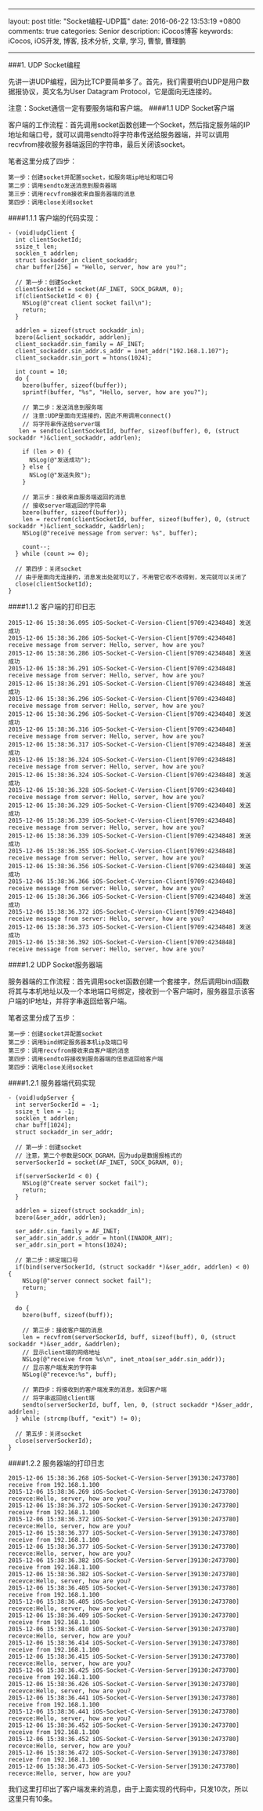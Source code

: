 
---

layout: post
title: "Socket编程-UDP篇"
date: 2016-06-22 13:53:19 +0800
comments: true
categories: Senior
description: iCocos博客
keywords: iCocos, iOS开发, 博客, 技术分析, 文章, 学习, 曹黎, 曹理鹏



---  

###1. UDP Socket编程

先讲一讲UDP编程，因为比TCP要简单多了。首先，我们需要明白UDP是用户数据报协议，英文名为User Datagram Protocol，它是面向无连接的。

注意：Socket通信一定有要服务端和客户端。
####1.1 UDP Socket客户端

客户端的工作流程：首先调用socket函数创建一个Socket，然后指定服务端的IP地址和端口号，就可以调用sendto将字符串传送给服务器端，并可以调用recvfrom接收服务器端返回的字符串，最后关闭该socket。

笔者这里分成了四步：

    第一步：创建socket并配置socket，如服务端ip地址和端口号
    第二步：调用sendto发送消息到服务器端
    第三步：调用recvfrom接收来自服务器端的消息
    第四步：调用close关闭socket

####1.1.1 客户端的代码实现：

 
	- (void)udpClient {
	  int clientSocketId;
	  ssize_t len;
	  socklen_t addrlen;
	  struct sockaddr_in client_sockaddr;
	  char buffer[256] = "Hello, server, how are you?";
	  
	  // 第一步：创建Socket
	  clientSocketId = socket(AF_INET, SOCK_DGRAM, 0);
	  if(clientSocketId < 0) {
	    NSLog(@"creat client socket fail\n");
	    return;
	  }
	  
	  addrlen = sizeof(struct sockaddr_in);
	  bzero(&client_sockaddr, addrlen);
	  client_sockaddr.sin_family = AF_INET;
	  client_sockaddr.sin_addr.s_addr = inet_addr("192.168.1.107");
	  client_sockaddr.sin_port = htons(1024);
	  
	  int count = 10;
	  do {
	    bzero(buffer, sizeof(buffer));
	    sprintf(buffer, "%s", "Hello, server, how are you?");
	    
	    // 第二步：发送消息到服务端
	    // 注意:UDP是面向无连接的，因此不用调用connect()
	    // 将字符串传送给server端
	   len = sendto(clientSocketId, buffer, sizeof(buffer), 0, (struct sockaddr *)&client_sockaddr, addrlen);
	    
	    if (len > 0) {
	      NSLog(@"发送成功");
	    } else {
	      NSLog(@"发送失败");
	    }
	    
	    // 第三步：接收来自服务端返回的消息
	    // 接收server端返回的字符串
	    bzero(buffer, sizeof(buffer));
	    len = recvfrom(clientSocketId, buffer, sizeof(buffer), 0, (struct sockaddr *)&client_sockaddr, &addrlen);
	    NSLog(@"receive message from server: %s", buffer);
	    
	    count--;
	  } while (count >= 0);
	  
	  // 第四步：关闭socket
	  // 由于是面向无连接的，消息发出处就可以了，不用管它收不收得到，发完就可以关闭了
	  close(clientSocketId);
	}
 

####1.1.2 客户端的打印日志

 
	2015-12-06 15:38:36.095 iOS-Socket-C-Version-Client[9709:4234848] 发送成功
	2015-12-06 15:38:36.286 iOS-Socket-C-Version-Client[9709:4234848] receive message from server: Hello, server, how are you?
	2015-12-06 15:38:36.286 iOS-Socket-C-Version-Client[9709:4234848] 发送成功
	2015-12-06 15:38:36.291 iOS-Socket-C-Version-Client[9709:4234848] receive message from server: Hello, server, how are you?
	2015-12-06 15:38:36.291 iOS-Socket-C-Version-Client[9709:4234848] 发送成功
	2015-12-06 15:38:36.296 iOS-Socket-C-Version-Client[9709:4234848] receive message from server: Hello, server, how are you?
	2015-12-06 15:38:36.296 iOS-Socket-C-Version-Client[9709:4234848] 发送成功
	2015-12-06 15:38:36.316 iOS-Socket-C-Version-Client[9709:4234848] receive message from server: Hello, server, how are you?
	2015-12-06 15:38:36.317 iOS-Socket-C-Version-Client[9709:4234848] 发送成功
	2015-12-06 15:38:36.324 iOS-Socket-C-Version-Client[9709:4234848] receive message from server: Hello, server, how are you?
	2015-12-06 15:38:36.324 iOS-Socket-C-Version-Client[9709:4234848] 发送成功
	2015-12-06 15:38:36.328 iOS-Socket-C-Version-Client[9709:4234848] receive message from server: Hello, server, how are you?
	2015-12-06 15:38:36.329 iOS-Socket-C-Version-Client[9709:4234848] 发送成功
	2015-12-06 15:38:36.339 iOS-Socket-C-Version-Client[9709:4234848] receive message from server: Hello, server, how are you?
	2015-12-06 15:38:36.339 iOS-Socket-C-Version-Client[9709:4234848] 发送成功
	2015-12-06 15:38:36.355 iOS-Socket-C-Version-Client[9709:4234848] receive message from server: Hello, server, how are you?
	2015-12-06 15:38:36.356 iOS-Socket-C-Version-Client[9709:4234848] 发送成功
	2015-12-06 15:38:36.366 iOS-Socket-C-Version-Client[9709:4234848] receive message from server: Hello, server, how are you?
	2015-12-06 15:38:36.366 iOS-Socket-C-Version-Client[9709:4234848] 发送成功
	2015-12-06 15:38:36.372 iOS-Socket-C-Version-Client[9709:4234848] receive message from server: Hello, server, how are you?
	2015-12-06 15:38:36.373 iOS-Socket-C-Version-Client[9709:4234848] 发送成功
	2015-12-06 15:38:36.392 iOS-Socket-C-Version-Client[9709:4234848] receive message from server: Hello, server, how are you?
 

####1.2 UDP Socket服务器端

服务器端的工作流程：首先调用socket函数创建一个套接字，然后调用bind函数将其与本机地址以及一个本地端口号绑定，接收到一个客户端时，服务器显示该客户端的IP地址，并将字串返回给客户端。

笔者这里分成了五步：

    第一步：创建socket并配置socket
    第二步：调用bind绑定服务器本机ip及端口号
    第三步：调用recvfrom接收来自客户端的消息
    第四步：调用sendto将接收到服务器端的信息返回给客户端
    第四步：调用close关闭socket

####1.2.1 服务器端代码实现


	- (void)udpServer {
	  int serverSockerId = -1;
	  ssize_t len = -1;
	  socklen_t addrlen;
	  char buff[1024];
	  struct sockaddr_in ser_addr;
	  
	  // 第一步：创建socket
	  // 注意，第二个参数是SOCK_DGRAM，因为udp是数据报格式的
	  serverSockerId = socket(AF_INET, SOCK_DGRAM, 0);
	  
	  if(serverSockerId < 0) {
	    NSLog(@"Create server socket fail");
	    return;
	  }
	  
	  addrlen = sizeof(struct sockaddr_in);
	  bzero(&ser_addr, addrlen);
	  
	  ser_addr.sin_family = AF_INET;
	  ser_addr.sin_addr.s_addr = htonl(INADDR_ANY);
	  ser_addr.sin_port = htons(1024);
	  
	  // 第二步：绑定端口号
	  if(bind(serverSockerId, (struct sockaddr *)&ser_addr, addrlen) < 0) {
	    NSLog(@"server connect socket fail");
	    return;
	  }
	  
	  do {
	    bzero(buff, sizeof(buff));
	    
	    // 第三步：接收客户端的消息
	    len = recvfrom(serverSockerId, buff, sizeof(buff), 0, (struct sockaddr *)&ser_addr, &addrlen);
	    // 显示client端的网络地址
	    NSLog(@"receive from %s\n", inet_ntoa(ser_addr.sin_addr));
	    // 显示客户端发来的字符串
	    NSLog(@"recevce:%s", buff);
	    
	    // 第四步：将接收到的客户端发来的消息，发回客户端
	    // 将字串返回给client端
	    sendto(serverSockerId, buff, len, 0, (struct sockaddr *)&ser_addr, addrlen);
	  } while (strcmp(buff, "exit") != 0);
	  
	  // 第五步：关闭socket
	  close(serverSockerId);
	}
 

####1.2.2 服务器端的打印日志

 
	2015-12-06 15:38:36.268 iOS-Socket-C-Version-Server[39130:2473780] receive from 192.168.1.100
	2015-12-06 15:38:36.269 iOS-Socket-C-Version-Server[39130:2473780] recevce:Hello, server, how are you?
	2015-12-06 15:38:36.372 iOS-Socket-C-Version-Server[39130:2473780] receive from 192.168.1.100
	2015-12-06 15:38:36.372 iOS-Socket-C-Version-Server[39130:2473780] recevce:Hello, server, how are you?
	2015-12-06 15:38:36.377 iOS-Socket-C-Version-Server[39130:2473780] receive from 192.168.1.100
	2015-12-06 15:38:36.377 iOS-Socket-C-Version-Server[39130:2473780] recevce:Hello, server, how are you?
	2015-12-06 15:38:36.382 iOS-Socket-C-Version-Server[39130:2473780] receive from 192.168.1.100
	2015-12-06 15:38:36.382 iOS-Socket-C-Version-Server[39130:2473780] recevce:Hello, server, how are you?
	2015-12-06 15:38:36.405 iOS-Socket-C-Version-Server[39130:2473780] receive from 192.168.1.100
	2015-12-06 15:38:36.405 iOS-Socket-C-Version-Server[39130:2473780] recevce:Hello, server, how are you?
	2015-12-06 15:38:36.409 iOS-Socket-C-Version-Server[39130:2473780] receive from 192.168.1.100
	2015-12-06 15:38:36.410 iOS-Socket-C-Version-Server[39130:2473780] recevce:Hello, server, how are you?
	2015-12-06 15:38:36.414 iOS-Socket-C-Version-Server[39130:2473780] receive from 192.168.1.100
	2015-12-06 15:38:36.415 iOS-Socket-C-Version-Server[39130:2473780] recevce:Hello, server, how are you?
	2015-12-06 15:38:36.425 iOS-Socket-C-Version-Server[39130:2473780] receive from 192.168.1.100
	2015-12-06 15:38:36.426 iOS-Socket-C-Version-Server[39130:2473780] recevce:Hello, server, how are you?
	2015-12-06 15:38:36.441 iOS-Socket-C-Version-Server[39130:2473780] receive from 192.168.1.100
	2015-12-06 15:38:36.441 iOS-Socket-C-Version-Server[39130:2473780] recevce:Hello, server, how are you?
	2015-12-06 15:38:36.452 iOS-Socket-C-Version-Server[39130:2473780] receive from 192.168.1.100
	2015-12-06 15:38:36.452 iOS-Socket-C-Version-Server[39130:2473780] recevce:Hello, server, how are you?
	2015-12-06 15:38:36.472 iOS-Socket-C-Version-Server[39130:2473780] receive from 192.168.1.100
	2015-12-06 15:38:36.473 iOS-Socket-C-Version-Server[39130:2473780] recevce:Hello, server, how are you?
 

我们这里打印出了客户端发来的消息，由于上面实现的代码中，只发10次，所以这里只有10条。
